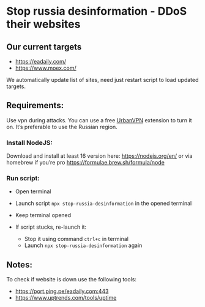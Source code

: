 # Stop russia desinformation - DDoS their websites

## Our current targets
  - https://eadaily.com/
  - https://www.moex.com/

We automatically update list of sites, need just restart script to load updated targets.

## Requirements:
Use vpn during attacks. You can use a free [UrbanVPN](https://www.urban-vpn.com) extension to turn it on. It’s preferable to use the Russian region.

### Install NodeJS:
Download and install at least 16 version here: https://nodejs.org/en/ 
or via homebrew if you’re pro https://formulae.brew.sh/formula/node

### Run script:
- Open terminal
- Launch script `npx stop-russia-desinformation` in the opened terminal
- Keep terminal opened

- If script stucks, re-launch it:
  - Stop it using command `ctrl+c` in terminal
  - Launch `npx stop-russia-desinformation` again


## Notes:
To check if website is down use the following tools:
- https://port.ping.pe/eadaily.com:443
- https://www.uptrends.com/tools/uptime
